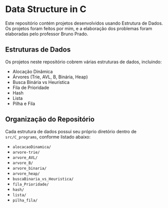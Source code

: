 # Data Structure in C

Este repositório contém projetos desenvolvidos usando Estrutura de Dados. Os projetos foram feitos por mim, e a elaboração dos problemas foram elaboradas pelo professor Bruno Prado.

## Estruturas de Dados

Os projetos neste repositório cobrem várias estruturas de dados, incluindo:

- Alocação Dinâmica
- Árvores (Trie, AVL, B, Binária, Heap)
- Busca Binária vs Heurística
- Fila de Prioridade
- Hash
- Lista
- Pilha e Fila

## Organização do Repositório

Cada estrutura de dados possui seu próprio diretório dentro de `src/C_programs`, conforme listado abaixo:

- `alocacaoDinamica/`
- `arvore-trie/`
- `arvore_AVL/`
- `arvore_B/`
- `arvore_binaria/`
- `arvore_heap/`
- `buscaBinaria_vs_Heuristica/`
- `fila_Prioridade/`
- `hash/`
- `lista/`
- `pilha_fila/`
